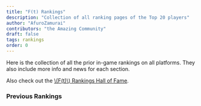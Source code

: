 ```yaml
---
title: "F(t) Rankings"
description: "Collection of all ranking pages of the Top 20 players"
author: "AfuroZamurai"
contributors: "the Amazing Community"
draft: false
tags: rankings
order: 0
---
```


Here is the collection of all the prior in-game rankings on all platforms. They also include more info and news for each section.

Also check out the [\\(F(t)\\) Rankings Hall of Fame](/guide-extensions/rankings-hall-of-fame).

### Previous Rankings

